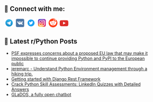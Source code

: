 ## 🔎 Connect with me:
[<img src="https://github.com/bullbesh/bullbesh/blob/main/images/Telegram.png" width="32" height="32" />](https://t.me/bullbesh)
[<img src="https://github.com/bullbesh/bullbesh/blob/main/images/VK.png" width="32" height="32" />](https://vk.com/bullbesh)
[<img src="https://github.com/bullbesh/bullbesh/blob/main/images/Twitter.png" width="32" height="32" />](https://twitter.com/bullbesh1)
[<img src="https://github.com/bullbesh/bullbesh/blob/main/images/Instagram.png" width="32" height="32" />](https://www.instagram.com/bullbesh)
[<img src="https://github.com/bullbesh/bullbesh/blob/main/images/Reddit.png" width="32" height="32" />](https://www.reddit.com/user/bullbesh)
[<img src="https://github.com/bullbesh/bullbesh/blob/main/images/YouTube.png" width="32" height="32" />](https://www.youtube.com/channel/UCtfjRs6uzgq5mfm8S06WTcg)

## 📕 Latest r/Python Posts
<!-- BLOG-POST-LIST:START -->
- [PSF expresses concerns about a proposed EU law that may make it impossible to continue providing Python and PyPI to the European public](https://www.reddit.com/r/Python/comments/12jbj6v/psf_expresses_concerns_about_a_proposed_eu_law/)
- [jeremarc - Understand Python Environment management through a hiking trip.](https://www.reddit.com/r/Python/comments/12jbe3m/jeremarc_understand_python_environment_management/)
- [Getting started with Django Rest Framework](https://www.reddit.com/r/Python/comments/12j9ogc/getting_started_with_django_rest_framework/)
- [Crack Python Skill Assessments: LinkedIn Quizzes with Detailed Answers](https://www.reddit.com/r/Python/comments/12j8qxc/crack_python_skill_assessments_linkedin_quizzes/)
- [GLaDOS, a fully open chatbot](https://www.reddit.com/r/Python/comments/12j7k7j/glados_a_fully_open_chatbot/)
<!-- BLOG-POST-LIST:END -->
